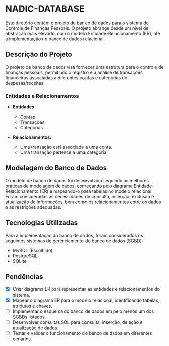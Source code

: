 # NADIC-DATABASE

Este diretório contém o projeto de banco de dados para o sistema de Controle de Finanças Pessoais. O projeto abrange desde um nível de abstração mais elevado, com o modelo Entidade-Relacionamento (ER), até a implementação no banco de dados relacional.

## Descrição do Projeto

O projeto de banco de dados visa fornecer uma estrutura para o controle de finanças pessoais, permitindo o registro e a análise de transações financeiras associadas a diferentes contas e categorias de despesas/receitas.

### Entidades e Relacionamentos

- **Entidades:**
  - Contas
  - Transações
  - Categorias

- **Relacionamentos:**
  - Uma transação está associada a uma conta.
  - Uma transação pertence a uma categoria.

## Modelagem do Banco de Dados

O modelo de banco de dados foi desenvolvido seguindo as melhores práticas de modelagem de dados, começando pelo diagrama Entidade-Relacionamento (ER) e mapeando-o para tabelas no modelo relacional. Foram consideradas as necessidades de consulta, inserção, exclusão e atualização de informações, bem como os relacionamentos entre os dados e as restrições adequadas.

## Tecnologias Utilizadas

Para a implementação do banco de dados, foram considerados os seguintes sistemas de gerenciamento de banco de dados (SGBD):
- MySQL (Escolhido)
- PostgreSQL
- SQLite

## Pendências

- [x] Criar diagrama ER para representar as entidades e relacionamentos do sistema.
- [x] Mapear o diagrama ER para o modelo relacional, identificando tabelas, atributos e chaves.
- [ ] Implementar o esquema do banco de dados em pelo menos um dos SGBDs listados.
- [ ] Desenvolver consultas SQL para consulta, inserção, deleção e atualização de dados.
- [ ] Testar e validar o funcionamento do banco de dados em diferentes cenários.

